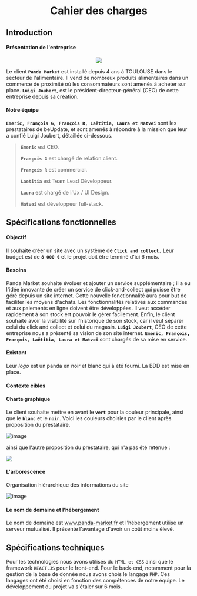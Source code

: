 #                       <p align="center"> Cahier des charges</p>
## Introduction  

#### Présentation de l'entreprise

<p align="center">
  <img src="https://github.com/Matvei1995/mycacao/assets/92799729/7d3b194b-7a24-444d-8c04-d8822a668932">
</p>



Le client **`Panda Market`** est installé depuis 4 
ans à TOULOUSE dans le secteur de l'alimentaire.
Il vend de nombreux produits alimentaires dans un commerce de proximité où les consommateurs sont amenés à acheter sur place.
**`Luigi Joubert`**, est le président-directeur-général (CEO) de cette entreprise depuis sa création.

#### Notre équipe

**`Emeric, François G, François R, Laëtitia, Laura et Matvei`** sont les prestataires de beUpdate, et sont amenés à répondre à la mission que leur a confié Luigi Joubert, détaillée ci-dessous.

> **`Emeric`** est CEO.
> 
> **`François G`** est chargé de relation client.
> 
> **`François R`** est commercial.
> 
> **`Laetitia`** est Team Lead Développeur.
> 
> **`Laura`** est chargé de l'Ux / UI Design.
> 
> **`Matvei`** est développeur full-stack.


## Spécifications fonctionnelles

#### Objectif
Il souhaite créer un site avec un système de  **`Click and collect.`**
Leur budget est de **`8 000 €`** et le projet doit être terminé d'ici 6 mois.

#### Besoins

Panda Market souhaite évoluer et ajouter un service supplémentaire ; il a eu l'idée innovante de créer un service de click-and-collect qui puisse être géré depuis un site internet. 
Cette nouvelle fonctionnalité aura pour but de faciliter les moyens d'achats. 
Les fonctionnalités relatives aux commandes et aux paiements en ligne doivent être développées.
Il veut accéder rapidement à son stock ert pouvoir le gérer facilement.
Enfin, le client souhaite avoir la visibilité sur l'historique de son stock, car il veut séparer celui du click and collect et celui du magasin.
**`Luigi Joubert`**, CEO de cette entreprise nous a présenté sa vision de son site internet.
**`Emeric, François, François, Laëtitia, Laura et Matvei`** sont chargés de sa mise en service. 

#### Existant
Leur *logo* est un panda en noir et blanc qui à été fourni.
La BDD est mise en place.


#### Contexte cibles
<p align="center>
<img align="center" src="https://github.com/Matvei1995/mycacao/assets/92799729/ea22cf1b-cd6d-4552-98b1-084d2e40cc6b"> </p>
<p align="center><img align="center" src="https://github.com/Matvei1995/mycacao/assets/92799729/57cdd95b-5b2a-45be-ad56-d8b0005a7189"></p>


#### Charte graphique
Le client souhaite mettre en avant le **`vert`** pour la couleur principale, ainsi que le **`blanc`** et le **`noir`**.
Voici les couleurs choisies par le client après proposition du prestataire.

![image](https://github.com/Matvei1995/mycacao/assets/92799729/1b3b477a-aba1-4f28-87cc-dadac2fa135f)

ainsi que l'autre proposition du prestataire, qui n'a pas été retenue :

<img src="https://github.com/Matvei1995/mycacao/assets/92799729/6f857e05-f424-441e-80a3-26b0e02a4594">



#### L'arborescence
Organisation hiérarchique des informations du site

![image](https://github.com/Matvei1995/mycacao/assets/92799729/b9724bb9-d5d5-4353-bffb-30bca57526d1)

  

#### Le nom de domaine et l’hébergement
Le nom de domaine est www.panda-market.fr et l'hébergement utilise un serveur mutualisé.
Il présente l'avantage d'avoir un coût moins élevé.

## Spécifications techniques
Pour les technologies nous avons utilisés du `HTML et CSS` ainsi que le framework `REACT.JS` pour le front-end.
Pour le back-end, notamment pour la gestion de la base de donnée nous avons chois le langage `PHP`.
Ces langages ont été choisi en fonction des compétences de notre équipe.
Le développement du projet va s'étaler sur 6 mois.

